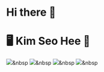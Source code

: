 # Hi there 🌝
# 🖥️ Kim Seo Hee 🙌

<img src="https://img.shields.io/badge/-HTML-%23f0d7b0?style=flat-square&logo=HTML5&logoColor=white"></a>&nbsp
<img src="https://img.shields.io/badge/-CSS-%23d7b0f0?style=flat-square&logo=CSS3&logoColor=white"/></a>&nbsp 
<img src="https://img.shields.io/badge/-Javascript-%23ec9d93?style=flat-square&logo=JavaScript&logoColor=white"/></a>&nbsp 
<img src="https://img.shields.io/badge/-React-%23b0e9f0?style=flat-square&logo=React&logoColor=white"/></a>&nbsp 


